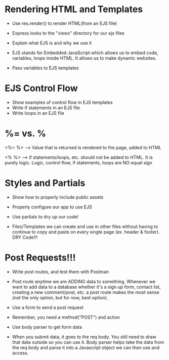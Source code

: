 # Rendering HTML and Templates

* Use res.render() to render HTML(from an EJS file)
- Express looks to the "views" directory for our ejs files

* Explain what EJS is and why we use it
- EJS stands for Embedded JavaScript which allows us to embed code, variables,
loops inside HTML. It allows us to make dynamic websites. 

* Pass variables to EJS templates

# EJS Control Flow
* Show examples of control flow in EJS templates
* Write if statements in an EJS file
* Write loops in an EJS file

# %= vs. %

<%= %> --> Value that is returned is rendered to the page, added to HTML

<% %> --> if statements/loops, etc. should not be added to HTML. It is purely
logic. Logic, control flow, if statements, loops are NO equal sign


# Styles and Partials

* Show how to properly include public assets

* Properly configure our app to use EJS

* Use partials to dry up our code!
- Files/Templates we can create and use in other files without having to continue to
copy and paste on every single page (ex. header & footer). DRY Code!!!

# Post Requests!!!

* Write post routes, and test them with Postman
- Post route anytime we are ADDING data to something. Whenever we want to add data
to a database whether it's a sign up form, contact list, creating a new comment/post, etc.
a post route makes the most sense (not the only option, but for now, best option).

* Use a form to send a post request
- Remember, you need a method("POST") and action

* Use body parser to get form data
- When you submit data, it goes to the req body. You still need to draw that data 
outside so you can use it. Body parser helps take the data from the req body and parse
it into a Javascript object we can then use and access. 